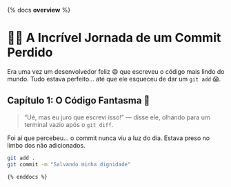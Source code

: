 {% docs __overview__ %}

# 🧙‍♂️ A Incrível Jornada de um Commit Perdido

Era uma vez um desenvolvedor feliz 😄 que escreveu o código mais lindo do mundo. Tudo estava perfeito… até que ele esqueceu de dar um `git add` 😱.

## Capítulo 1: O Código Fantasma 👻

> “Ué, mas eu juro que escrevi isso!” — disse ele, olhando para um terminal vazio após o `git diff`.

Foi aí que percebeu… o commit nunca viu a luz do dia. Estava preso no limbo dos não adicionados.

```bash
git add .
git commit -m "Salvando minha dignidade"

{% enddocs %}